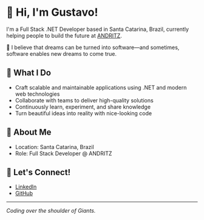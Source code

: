 # 🚀 Hi, I'm Gustavo!

I'm a Full Stack .NET Developer based in Santa Catarina, Brazil, currently helping people to build the future at [ANDRITZ](https://www.andritz.com/).

🎈 I believe that dreams can be turned into software—and sometimes, software enables new dreams to come true.

## 🎀 What I Do

- Craft scalable and maintainable applications using .NET and modern web technologies
- Collaborate with teams to deliver high-quality solutions
- Continuously learn, experiment, and share knowledge
- Turn beautiful ideas into reality with nice-looking code

## 🎯 About Me

- Location: Santa Catarina, Brazil
- Role: Full Stack Developer @ ANDRITZ

## 📢 Let's Connect!

- [LinkedIn](https://br.linkedin.com/in/gustavo-amboni-5b0a50216)
- [GitHub](https://github.com/GustavoSAmboni)

---

*Coding over the shoulder of Giants.*
